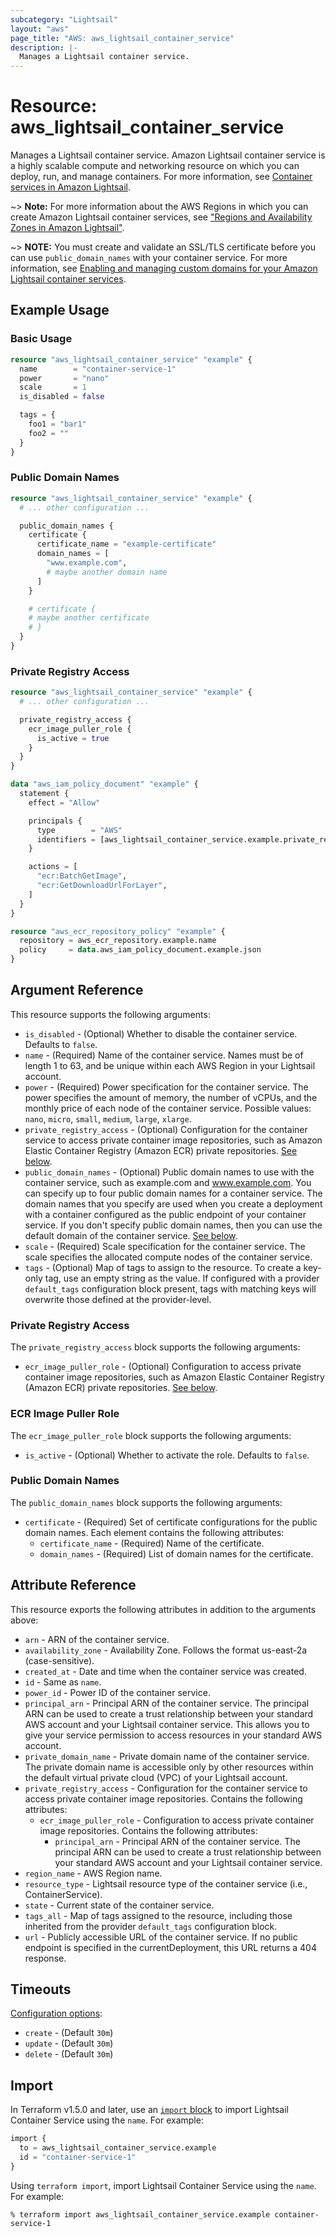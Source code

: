 ```yaml
---
subcategory: "Lightsail"
layout: "aws"
page_title: "AWS: aws_lightsail_container_service"
description: |- 
  Manages a Lightsail container service.
---
```


# Resource: aws_lightsail_container_service

Manages a Lightsail container service. Amazon Lightsail container service is a highly scalable compute and networking resource on which you can deploy, run, and manage containers. For more information, see [Container services in Amazon Lightsail](https://lightsail.aws.amazon.com/ls/docs/en_us/articles/amazon-lightsail-container-services).

~> **Note:** For more information about the AWS Regions in which you can create Amazon Lightsail container services, see ["Regions and Availability Zones in Amazon Lightsail"](https://lightsail.aws.amazon.com/ls/docs/overview/article/understanding-regions-and-availability-zones-in-amazon-lightsail).

~> **NOTE:** You must create and validate an SSL/TLS certificate before you can use `public_domain_names` with your container service. For more information, see [Enabling and managing custom domains for your Amazon Lightsail container services](https://lightsail.aws.amazon.com/ls/docs/en_us/articles/amazon-lightsail-creating-container-services-certificates).

## Example Usage

### Basic Usage

```terraform
resource "aws_lightsail_container_service" "example" {
  name        = "container-service-1"
  power       = "nano"
  scale       = 1
  is_disabled = false

  tags = {
    foo1 = "bar1"
    foo2 = ""
  }
}
```

### Public Domain Names

```terraform
resource "aws_lightsail_container_service" "example" {
  # ... other configuration ...

  public_domain_names {
    certificate {
      certificate_name = "example-certificate"
      domain_names = [
        "www.example.com",
        # maybe another domain name
      ]
    }

    # certificate {
    # maybe another certificate
    # }
  }
}
```

### Private Registry Access

```terraform
resource "aws_lightsail_container_service" "example" {
  # ... other configuration ...

  private_registry_access {
    ecr_image_puller_role {
      is_active = true
    }
  }
}

data "aws_iam_policy_document" "example" {
  statement {
    effect = "Allow"

    principals {
      type        = "AWS"
      identifiers = [aws_lightsail_container_service.example.private_registry_access[0].ecr_image_puller_role[0].principal_arn]
    }

    actions = [
      "ecr:BatchGetImage",
      "ecr:GetDownloadUrlForLayer",
    ]
  }
}

resource "aws_ecr_repository_policy" "example" {
  repository = aws_ecr_repository.example.name
  policy     = data.aws_iam_policy_document.example.json
}
```

## Argument Reference

This resource supports the following arguments:

* `is_disabled` - (Optional) Whether to disable the container service. Defaults to `false`.
* `name` - (Required) Name of the container service. Names must be of length 1 to 63, and be unique within each AWS Region in your Lightsail account.
* `power` - (Required) Power specification for the container service. The power specifies the amount of memory, the number of vCPUs, and the monthly price of each node of the container service. Possible values: `nano`, `micro`, `small`, `medium`, `large`, `xlarge`.
* `private_registry_access` - (Optional) Configuration for the container service to access private container image repositories, such as Amazon Elastic Container Registry (Amazon ECR) private repositories. [See below](#private-registry-access).
* `public_domain_names` - (Optional) Public domain names to use with the container service, such as example.com and www.example.com. You can specify up to four public domain names for a container service. The domain names that you specify are used when you create a deployment with a container configured as the public endpoint of your container service. If you don't specify public domain names, then you can use the default domain of the container service. [See below](#public-domain-names).
* `scale` - (Required) Scale specification for the container service. The scale specifies the allocated compute nodes of the container service.
* `tags` - (Optional) Map of tags to assign to the resource. To create a key-only tag, use an empty string as the value. If configured with a provider `default_tags` configuration block present, tags with matching keys will overwrite those defined at the provider-level.

### Private Registry Access

The `private_registry_access` block supports the following arguments:

* `ecr_image_puller_role` - (Optional) Configuration to access private container image repositories, such as Amazon Elastic Container Registry (Amazon ECR) private repositories. [See below](#ecr-image-puller-role).

### ECR Image Puller Role

The `ecr_image_puller_role` block supports the following arguments:

* `is_active` - (Optional) Whether to activate the role. Defaults to `false`.

### Public Domain Names

The `public_domain_names` block supports the following arguments:

* `certificate` - (Required) Set of certificate configurations for the public domain names. Each element contains the following attributes:
    * `certificate_name` - (Required) Name of the certificate.
    * `domain_names` - (Required) List of domain names for the certificate.

## Attribute Reference

This resource exports the following attributes in addition to the arguments above:

* `arn` - ARN of the container service.
* `availability_zone` - Availability Zone. Follows the format us-east-2a (case-sensitive).
* `created_at` - Date and time when the container service was created.
* `id` - Same as `name`.
* `power_id` - Power ID of the container service.
* `principal_arn` - Principal ARN of the container service. The principal ARN can be used to create a trust relationship between your standard AWS account and your Lightsail container service. This allows you to give your service permission to access resources in your standard AWS account.
* `private_domain_name` - Private domain name of the container service. The private domain name is accessible only by other resources within the default virtual private cloud (VPC) of your Lightsail account.
* `private_registry_access` - Configuration for the container service to access private container image repositories. Contains the following attributes:
    * `ecr_image_puller_role` - Configuration to access private container image repositories. Contains the following attributes:
        * `principal_arn` - Principal ARN of the container service. The principal ARN can be used to create a trust relationship between your standard AWS account and your Lightsail container service.
* `region_name` - AWS Region name.
* `resource_type` - Lightsail resource type of the container service (i.e., ContainerService).
* `state` - Current state of the container service.
* `tags_all` - Map of tags assigned to the resource, including those inherited from the provider `default_tags` configuration block.
* `url` - Publicly accessible URL of the container service. If no public endpoint is specified in the currentDeployment, this URL returns a 404 response.

## Timeouts

[Configuration options](https://developer.hashicorp.com/terraform/language/resources/syntax#operation-timeouts):

* `create` - (Default `30m`)
* `update` - (Default `30m`)
* `delete` - (Default `30m`)

## Import

In Terraform v1.5.0 and later, use an [`import` block](https://developer.hashicorp.com/terraform/language/import) to import Lightsail Container Service using the `name`. For example:

```terraform
import {
  to = aws_lightsail_container_service.example
  id = "container-service-1"
}
```

Using `terraform import`, import Lightsail Container Service using the `name`. For example:

```console
% terraform import aws_lightsail_container_service.example container-service-1
```

